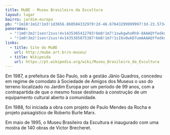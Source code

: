 ```yaml
---
title: MuBE - Museu Brasileiro da Escultura
layout: lugar
bairro: jardim-europa
pb: "!1m18!1m12!1m3!1d3656.860504332979!2d-46.67643299999997!3d-23.573452999999986!2m3!1f0!2f0!3f0!3m2!1i1024!2i768!4f13.1!3m3!1m2!1s0x94ce576495ef3e4b%3A0x8fddaf56c938d412!2sMuBE+-+Museu+Brasileiro+da+Escultura!5e0!3m2!1sen!2sbr!4v1427340715714"
panoramas: 
  - "!1m0!3m2!1sen!2sus!4v1435365412703!6m8!1m7!1swkgwhoRh9-8AAAQYfedkmg!2m2!1d-23.573618!2d-46.676718!3f0!4f0!5f0.7820865974627469"
  - "!1m0!3m2!1sen!2sus!4v1435365875387!6m8!1m7!1sI6v8wkD7umAAAAQYfedkmw!2m2!1d-23.573283!2d-46.676897!3f0!4f0!5f0.7820865974627469"
links: 
  - title: Site do MuBE
    url: http://mube.art.br/o-museu/
  - title: Wikipeida
    url: https://pt.wikipedia.org/wiki/Museu_Brasileiro_da_Escultura
---
```

Em 1987, a prefeitura de São Paulo, sob a gestão Jânio Quadros, concedeu em regime de comodato à Sociedade de Amigos dos Museus o uso do terreno localizado no Jardim Europa por um período de 99 anos, com a contrapartida de que o mesmo fosse destinado à construção de um equipamento cultural aberto à comunidade.

Em 1988, foi iniciada a obra com projeto de Paulo Mendes da Rocha e projeto paisagístico de Roberto Burle Marx.

Em maio de 1995, o Museu Brasileiro da Escultura é inaugurado com uma mostra de 140 obras de Victor Brecheret.